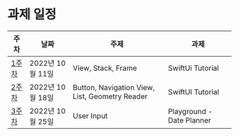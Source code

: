# 과제 일정
| 주차 | 날짜 | 주제 | 과제 | 
|---|---|---|---|
|[1주차](https://github.com/likelion-swiftui/notice_assignment/tree/main/20221011)|2022년 10월 11일|View, Stack, Frame|SwiftUi Tutorial|
|[2주차](https://github.com/likelion-swiftui/notice_assignment/tree/main/20221018)|2022년 10월 18일|Button, Navigation View, List, Geometry Reader|SwiftUI Tutorial|
|[3주차](https://github.com/likelion-swiftui/notice_assignment/tree/main/20221025)|2022년 10월 25일|User Input|Playground - Date Planner|

